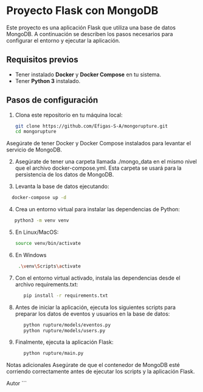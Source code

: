 # Proyecto Flask con MongoDB

Este proyecto es una aplicación Flask que utiliza una base de datos MongoDB. A continuación se describen los pasos necesarios para configurar el entorno y ejecutar la aplicación.

## Requisitos previos
- Tener instalado **Docker** y **Docker Compose** en tu sistema.
- Tener **Python 3** instalado.

## Pasos de configuración

1. Clona este repositorio en tu máquina local:
   ```bash
   git clone https://github.com/Efigas-S-A/mongorupture.git
   cd mongorupture
   ```

Asegúrate de tener Docker y Docker Compose instalados para levantar el servicio de MongoDB.

2. Asegúrate de tener una carpeta llamada ./mongo_data en el mismo nivel que el archivo docker-compose.yml. Esta carpeta se usará para la persistencia de los datos de MongoDB.

3. Levanta la base de datos ejecutando:
  ```bash
    docker-compose up -d
   ```

4. Crea un entorno virtual para instalar las dependencias de Python:
  ```bash
     python3 -m venv venv
  ```
5. En Linux/MacOS:

   ```bash
   source venv/bin/activate
   ```

6. En Windows

   ```bash
    .\venv\Scripts\activate
   ```

7. Con el entorno virtual activado, instala las dependencias desde el archivo requirements.txt:

   ```bash
      pip install -r requirements.txt
   ```

8. Antes de iniciar la aplicación, ejecuta los siguientes scripts para preparar los datos de eventos y usuarios en la base de datos:

   ```bash
      python rupture/models/eventos.py
      python rupture/models/users.py
   ```
9. Finalmente, ejecuta la aplicación Flask:
   ```bash
      python rupture/main.py
   ```

Notas adicionales
Asegúrate de que el contenedor de MongoDB esté corriendo correctamente antes de ejecutar los scripts y la aplicación Flask.



Autor
<Juan Sebastian Mendez> ```

